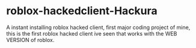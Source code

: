 # roblox-hackedclient-Hackura
A instant installing roblox hacked client, first major coding project of mine, this is the first roblox hacked client ive seen that works with the WEB VERSION of roblox.
